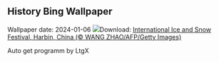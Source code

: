 ## History Bing Wallpaper
Wallpaper date: 2024-01-06
![](https://www.bing.com/th?id=OHR.HarbinFestival_EN-CA4930649632_UHD.jpg&w=1000)Download: [International Ice and Snow Festival, Harbin, China (© WANG ZHAO/AFP/Getty Images)](https://www.bing.com/th?id=OHR.HarbinFestival_EN-CA4930649632_UHD.jpg)

Auto get programm by LtgX
